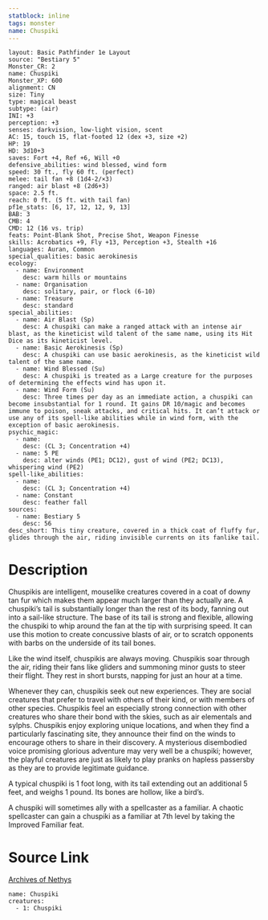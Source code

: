```yaml
---
statblock: inline
tags: monster
name: Chuspiki
---
```

```statblock
layout: Basic Pathfinder 1e Layout
source: "Bestiary 5"
Monster_CR: 2
name: Chuspiki
Monster_XP: 600
alignment: CN
size: Tiny
type: magical beast
subtype: (air)
INI: +3
perception: +3
senses: darkvision, low-light vision, scent
AC: 15, touch 15, flat-footed 12 (dex +3, size +2)
HP: 19
HD: 3d10+3
saves: Fort +4, Ref +6, Will +0
defensive_abilities: wind blessed, wind form
speed: 30 ft., fly 60 ft. (perfect)
melee: tail fan +8 (1d4-2/×3)
ranged: air blast +8 (2d6+3)
space: 2.5 ft.
reach: 0 ft. (5 ft. with tail fan)
pf1e_stats: [6, 17, 12, 12, 9, 13]
BAB: 3
CMB: 4
CMD: 12 (16 vs. trip)
feats: Point-Blank Shot, Precise Shot, Weapon Finesse
skills: Acrobatics +9, Fly +13, Perception +3, Stealth +16
languages: Auran, Common
special_qualities: basic aerokinesis
ecology:
  - name: Environment
    desc: warm hills or mountains
  - name: Organisation
    desc: solitary, pair, or flock (6-10)
  - name: Treasure
    desc: standard
special_abilities:
  - name: Air Blast (Sp)
    desc: A chuspiki can make a ranged attack with an intense air blast, as the kineticist wild talent of the same name, using its Hit Dice as its kineticist level.
  - name: Basic Aerokinesis (Sp)
    desc: A chuspiki can use basic aerokinesis, as the kineticist wild talent of the same name.
  - name: Wind Blessed (Su)
    desc: A chuspiki is treated as a Large creature for the purposes of determining the effects wind has upon it.
  - name: Wind Form (Su)
    desc: Three times per day as an immediate action, a chuspiki can become insubstantial for 1 round. It gains DR 10/magic and becomes immune to poison, sneak attacks, and critical hits. It can’t attack or use any of its spell-like abilities while in wind form, with the exception of basic aerokinesis.
psychic_magic:
  - name:
    desc: (CL 3; Concentration +4)
  - name: 5 PE
    desc: alter winds (PE1; DC12), gust of wind (PE2; DC13), whispering wind (PE2)
spell-like_abilities:
  - name:
    desc: (CL 3; Concentration +4)
  - name: Constant
    desc: feather fall
sources:
  - name: Bestiary 5
    desc: 56
desc_short: This tiny creature, covered in a thick coat of fluffy fur, glides through the air, riding invisible currents on its fanlike tail.
```
# Description
Chuspikis are intelligent, mouselike creatures covered in a coat of downy tan fur which makes them appear much larger than they actually are. A chuspiki’s tail is substantially longer than the rest of its body, fanning out into a sail-like structure. The base of its tail is strong and flexible, allowing the chuspiki to whip around the fan at the tip with surprising speed. It can use this motion to create concussive blasts of air, or to scratch opponents with barbs on the underside of its tail bones.

Like the wind itself, chuspikis are always moving. Chuspikis soar through the air, riding their fans like gliders and summoning minor gusts to steer their flight. They rest in short bursts, napping for just an hour at a time.

Whenever they can, chuspikis seek out new experiences. They are social creatures that prefer to travel with others of their kind, or with members of other species. Chuspikis feel an especially strong connection with other creatures who share their bond with the skies, such as air elementals and sylphs. Chuspikis enjoy exploring unique locations, and when they find a particularly fascinating site, they announce their find on the winds to encourage others to share in their discovery. A mysterious disembodied voice promising glorious adventure may very well be a chuspiki; however, the playful creatures are just as likely to play pranks on hapless passersby as they are to provide legitimate guidance.

A typical chuspiki is 1 foot long, with its tail extending out an additional 5 feet, and weighs 1 pound. Its bones are hollow, like a bird’s.

A chuspiki will sometimes ally with a spellcaster as a familiar. A chaotic spellcaster can gain a chuspiki as a familiar at 7th level by taking the Improved Familiar feat.
# Source Link
[Archives of Nethys](https://aonprd.com/MonsterDisplay.aspx?ItemName=Chuspiki)
```encounter-table
name: Chuspiki
creatures:
  - 1: Chuspiki
```

